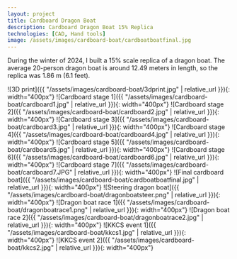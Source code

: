 ```yaml
---
layout: project
title: Cardboard Dragon Boat
description: Cardboard Dragon Boat 15% Replica
technologies: [CAD, Hand tools]
image: /assets/images/cardboard-boat/cardboatboatfinal.jpg
---
```



During the winter of 2024, I built a 15% scale replica of a dragon boat. The average 20-person dragon boat is around 12.49 meters in length, so the replica was 1.86 m (6.1 feet). 

![3D print]({{ "/assets/images/cardboard-boat/3dprint.jpg" | relative_url }}){: width="400px"}
![Cardboard stage 1]({{ "/assets/images/cardboard-boat/cardboard1.jpg" | relative_url }}){: width="400px"}
![Cardboard stage 2]({{ "/assets/images/cardboard-boat/cardboard2.jpg" | relative_url }}){: width="400px"}
![Cardboard stage 3]({{ "/assets/images/cardboard-boat/cardboard3.jpg" | relative_url }}){: width="400px"}
![Cardboard stage 4]({{ "/assets/images/cardboard-boat/cardboard4.jpg" | relative_url }}){: width="400px"}
![Cardboard stage 5]({{ "/assets/images/cardboard-boat/cardboard5.jpg" | relative_url }}){: width="400px"}
![Cardboard stage 6]({{ "/assets/images/cardboard-boat/cardboard6.jpg" | relative_url }}){: width="400px"}
![Cardboard stage 7]({{ "/assets/images/cardboard-boat/cardboard7.JPG" | relative_url }}){: width="400px"}
![Final cardboard boat]({{ "/assets/images/cardboard-boat/cardboatboatfinal.jpg" | relative_url }}){: width="400px"}
![Steering dragon boat]({{ "/assets/images/cardboard-boat/dragonboatsteer.png" | relative_url }}){: width="400px"}
![Dragon boat race 1]({{ "/assets/images/cardboard-boat/dragonboatrace1.png" | relative_url }}){: width="400px"}
![Dragon boat race 2]({{ "/assets/images/cardboard-boat/dragonboatrace2.jpg" | relative_url }}){: width="400px"}
![KKCS event 1]({{ "/assets/images/cardboard-boat/kkcs1.jpg" | relative_url }}){: width="400px"}
![KKCS event 2]({{ "/assets/images/cardboard-boat/kkcs2.jpg" | relative_url }}){: width="400px"}